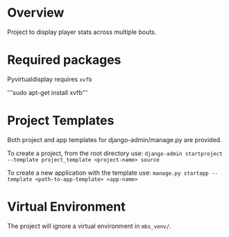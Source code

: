 # Overview
Project to display player stats across multiple bouts.

# Required packages
Pyvirtualdisplay requires `xvfb`

'''sudo apt-get install xvfb'''

# Project Templates
Both project and app templates for django-admin/manage.py are provided.

To create a project, from the root directory use:
`django-admin startproject --template project_template <project-name> source`

To create a new application with the template use:
`manage.py startapp --template <path-to-app-template> <app-name>`

# Virtual Environment
The project will ignore a virtual environment in `mbs_venv/`. 

